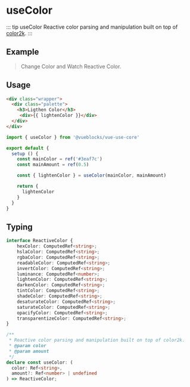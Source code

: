 # useColor

::: tip useColor
Reactive color parsing and manipulation built on top of [color2k](https://github.com/ricokahler/color2k).
:::

## Example

> Change Color and Watch Reactive Color.

<script setup>
import ExampleBlock from '../.vitepress/components/ExampleBlock.vue'
import UseColorDemo from '../.vitepress/components/UseColorDemo.vue'
</script>

<ClientOnly>
  <UseColorDemo />
</ClientOnly>

## Usage

```html
<div class="wrapper">
  <div class="palette">
    <h3>Ligthen Color</h3>
     <div>{{ lightenColor }}</div>
  </div>
</div>
```

```js
import { useColor } from '@vueblocks/vue-use-core'

export default {
  setup () {
    const mainColor = ref('#3eaf7c')
    const mainAmount = ref(0.5)

    const { lightenColor } = useColor(mainColor, mainAmount)

    return {
      lightenColor
    }
  }
}
```

## Typing

```ts
interface ReactiveColor {
    hexColor: ComputedRef<string>;
    hslaColor: ComputedRef<string>;
    rgbaColor: ComputedRef<string>;
    readableColor: ComputedRef<string>;
    invertColor: ComputedRef<string>;
    luminance: ComputedRef<number>;
    lightenColor: ComputedRef<string>;
    darkenColor: ComputedRef<string>;
    tintColor: ComputedRef<string>;
    shadeColor: ComputedRef<string>;
    desaturateColor: ComputedRef<string>;
    saturateColor: ComputedRef<string>;
    opacifyColor: ComputedRef<string>;
    transparentizeColor: ComputedRef<string>;
}

/**
 * Reactive color parsing and manipulation built on top of color2k.
 * @param color
 * @param amount
 */
declare const useColor: (
  color: Ref<string>,
  amount?: Ref<number> | undefined
) => ReactiveColor;
```
